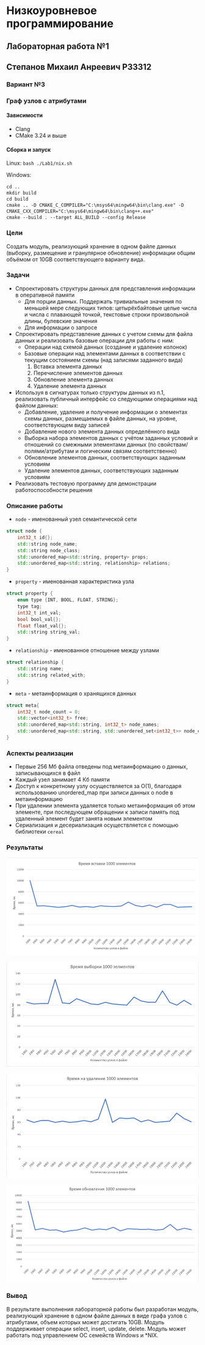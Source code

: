# Низкоуровневое программирование
## Лабораторная работа №1
## Степанов Михаил Анреевич P33312

### Вариант №3
### Граф узлов с атрибутами

#### Зависимости

* Clang
* CMake 3.24 и выше

#### Сборка и запуск

Linux: 
`bash ./Lab1/nix.sh`

Windows:

```
cd ..
mkdir build
cd build
cmake .. -D CMAKE_C_COMPILER="C:\msys64\mingw64\bin\clang.exe" -D CMAKE_CXX_COMPILER="C:\msys64\mingw64\bin\clang++.exe"
cmake --build . --target ALL_BUILD --config Release
```

### Цели

Создать модуль, реализующий хранение в одном файле данных (выборку, размещение и гранулярное
обновление) информации общим объёмом от 10GB соответствующего варианту вида.

### Задачи

* Спроектировать структуры данных для представления информации в оперативной памяти
    - Для порции данных. Поддержать тривиальные значения по меньшей мере следующих типов: цетырёхбайтовые целые числа и числа с плавающей точкой, текстовые строки произвольной длины, булевские значения
    - Для информации о запросе
* Спроектировать представление данных с учетом схемы для файла данных и реализовать базовые операции для работы с ним:
    - Операции над схемой данных (создание и удаление колонок)
    - Базовые операции над элементами данных в соответствии с текущим состоянием схемы (над записями заданного вида)
        1. Вставка элемента данных
        2. Перечисление элементов данных
        3. Обновление элемента данных
        4. Удаление элемента данных
* Используя в сигнатурах только структуры данных из п.1, реализовать публичный интерфейс со следующими операциями над файлом данных:
    - Добавление, удаление и получение информации о элементах схемы данных, размещаемых в файле данных, на уровне, соответствующем виду записей
    - Добавление нового элемента данных определённого вида
    - Выборка набора элементов данных с учётом заданных условий и отношений со смежными элементами данных (по свойствам/полями/атрибутам и логическим связям соответственно)
    - Обновление элементов данных, соответствующих заданным условиям
    - Удаление элементов данных, соответствующих заданным условиям
* Реализовать тестовую программу для демонстрации работоспособности решения

### Описание работы

* `node` - именованный узел семантической сети
```c++
struct node {
    int32_t id{};
    std::string node_name;
    std::string node_class;
    std::unordered_map<std::string, property> props;
    std::unordered_map<std::string, relationship> relations;
}
```

* `property` - именованная характеристика узла
```c++
struct property {
    enum type {INT, BOOL, FLOAT, STRING};
    type tag;
    int32_t int_val;
    bool bool_val{};
    float float_val{};
    std::string string_val;
}
```

* `relationship` - именованное отношение между узлами
```c++
struct relationship {
    std::string name;
    std::string related_with;
}
```

* `meta` - метаинформация о хранящихся данных
```c++
struct meta{
    int32_t node_count = 0;
    std::vector<int32_t> free;
    std::unordered_map<std::string, int32_t> node_names;
    std::unordered_map<std::string, std::unordered_set<int32_t>> node_classes;
}
```

### Аспекты реализации
* Первые 256 Мб файла отведены под метаинформацию о данных, записывающихся в файл
* Каждый узел занимает 4 Кб памяти
* Доступ к конкретному узлу осуществляется за O(1), благодаря использованию unordered_map при записи данных о node в метаинформацию
* При удалении элемента удаляется только метаинформация об этом элементе, при последующем обращении к записи память под удаленный элемент будет занята новым элементом
* Сериализация и десериализация осуществляется с помощью библиотеки `cereal`

### Результаты

![](img/insert_graph.jpg)

![](img/select_graph.jpg)

![](img/delete_graph.jpg)

![](img/update_graph.jpg)

### Вывод
В результате выполнения лабораторной работы был разработан модуль, реализующий хранение в одном файле данных в виде графа узлов с атрибутами, объем которых может достигать 10GB. Модуль поддерживает операции select, insert, update, delete. Модуль может работать под управлением ОС семейств Windows и *NIX.